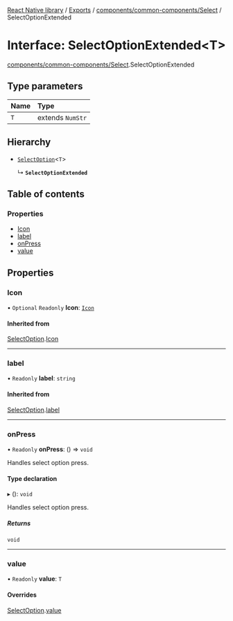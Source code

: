 [React Native library](../index.md) / [Exports](../modules.md) / [components/common-components/Select](../modules/components_common_components_Select.md) / SelectOptionExtended

# Interface: SelectOptionExtended\<T\>

[components/common-components/Select](../modules/components_common_components_Select.md).SelectOptionExtended

## Type parameters

| Name | Type |
| :------ | :------ |
| `T` | extends `NumStr` |

## Hierarchy

- [`SelectOption`](components_common_components_Select.SelectOption.md)\<`T`\>

  ↳ **`SelectOptionExtended`**

## Table of contents

### Properties

- [Icon](components_common_components_Select.SelectOptionExtended.md#icon)
- [label](components_common_components_Select.SelectOptionExtended.md#label)
- [onPress](components_common_components_Select.SelectOptionExtended.md#onpress)
- [value](components_common_components_Select.SelectOptionExtended.md#value)

## Properties

### Icon

• `Optional` `Readonly` **Icon**: [`Icon`](icons_icons_common_types.Icon.md)

#### Inherited from

[SelectOption](components_common_components_Select.SelectOption.md).[Icon](components_common_components_Select.SelectOption.md#icon)

___

### label

• `Readonly` **label**: `string`

#### Inherited from

[SelectOption](components_common_components_Select.SelectOption.md).[label](components_common_components_Select.SelectOption.md#label)

___

### onPress

• `Readonly` **onPress**: () => `void`

Handles select option press.

#### Type declaration

▸ (): `void`

Handles select option press.

##### Returns

`void`

___

### value

• `Readonly` **value**: `T`

#### Overrides

[SelectOption](components_common_components_Select.SelectOption.md).[value](components_common_components_Select.SelectOption.md#value)

